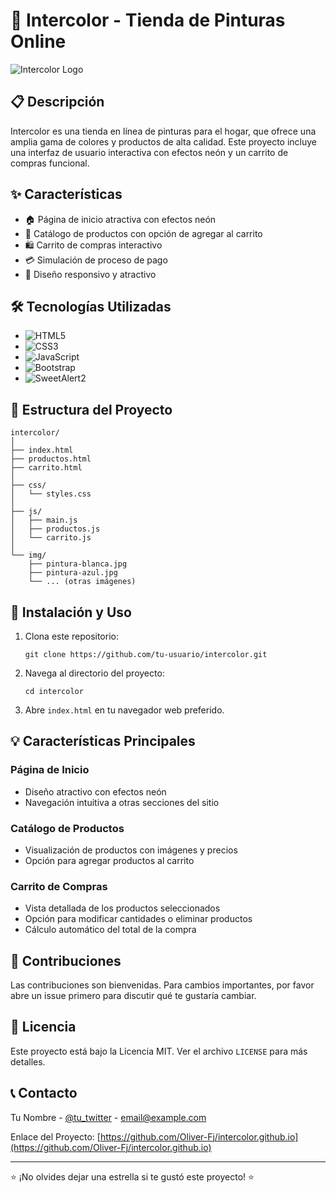 # 🎨 Intercolor - Tienda de Pinturas Online

![Intercolor Logo](https://img.shields.io/badge/Intercolor-Tienda%20de%20Pinturas-blue?style=for-the-badge&logo=paint-roller)

## 📋 Descripción

Intercolor es una tienda en línea de pinturas para el hogar, que ofrece una amplia gama de colores y productos de alta calidad. Este proyecto incluye una interfaz de usuario interactiva con efectos neón y un carrito de compras funcional.

## ✨ Características

- 🏠 Página de inicio atractiva con efectos neón
- 🛒 Catálogo de productos con opción de agregar al carrito
- 🛍️ Carrito de compras interactivo
- 💳 Simulación de proceso de pago
- 🌈 Diseño responsivo y atractivo

## 🛠️ Tecnologías Utilizadas

- ![HTML5](https://img.shields.io/badge/HTML5-E34F26?style=for-the-badge&logo=html5&logoColor=white)
- ![CSS3](https://img.shields.io/badge/CSS3-1572B6?style=for-the-badge&logo=css3&logoColor=white)
- ![JavaScript](https://img.shields.io/badge/JavaScript-F7DF1E?style=for-the-badge&logo=javascript&logoColor=black)
- ![Bootstrap](https://img.shields.io/badge/Bootstrap-563D7C?style=for-the-badge&logo=bootstrap&logoColor=white)
- ![SweetAlert2](https://img.shields.io/badge/SweetAlert2-FF69B4?style=for-the-badge&logo=javascript&logoColor=white)

## 📁 Estructura del Proyecto

```
intercolor/
│
├── index.html
├── productos.html
├── carrito.html
│
├── css/
│   └── styles.css
│
├── js/
│   ├── main.js
│   ├── productos.js
│   └── carrito.js
│
└── img/
    ├── pintura-blanca.jpg
    ├── pintura-azul.jpg
    └── ... (otras imágenes)
```

## 🚀 Instalación y Uso

1. Clona este repositorio:
   ```
   git clone https://github.com/tu-usuario/intercolor.git
   ```

2. Navega al directorio del proyecto:
   ```
   cd intercolor
   ```

3. Abre `index.html` en tu navegador web preferido.

## 💡 Características Principales

### Página de Inicio
- Diseño atractivo con efectos neón
- Navegación intuitiva a otras secciones del sitio

### Catálogo de Productos
- Visualización de productos con imágenes y precios
- Opción para agregar productos al carrito

### Carrito de Compras
- Vista detallada de los productos seleccionados
- Opción para modificar cantidades o eliminar productos
- Cálculo automático del total de la compra

## 🤝 Contribuciones

Las contribuciones son bienvenidas. Para cambios importantes, por favor abre un issue primero para discutir qué te gustaría cambiar.

## 📝 Licencia

Este proyecto está bajo la Licencia MIT. Ver el archivo `LICENSE` para más detalles.

## 📞 Contacto

Tu Nombre - [@tu_twitter](https://twitter.com/tu_twitter) - email@example.com

Enlace del Proyecto: [https://github.com/Oliver-Fj/intercolor.github.io](https://github.com/Oliver-Fj/intercolor.github.io)

---

⭐️ ¡No olvides dejar una estrella si te gustó este proyecto! ⭐️